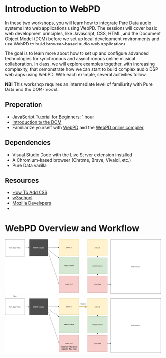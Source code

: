 # Introduction to WebPD

In these two workshops, you will learn how to integrate Pure Data audio systems into web applications using WebPD. The sessions will cover basic web development principles, like Javascript, CSS, HTML, and the Document Object Model (DOM) before we set up local development environments and use WebPD to build browser-based audio web applications.

The goal is to learn more about how to set up and configure advanced technologies for synchronous and asynchronous online musical collaboration.
In class, we will explore examples together, with increasing complexity, that demonstrate how we can start to build complex audio DSP web apps using WebPD. With each example, several acitivities follow.

**NB!** This workshop requires an intermediate level of familiarity with Pure Data and the DOM-model.

## Preperation

- [JavaScript Tutorial for Beginners: 1 hour](https://www.youtube.com/watch?v=W6NZfCO5SIk)
- [Introduction to the DOM](https://developer.mozilla.org/en-US/docs/Web/API/Document_Object_Model/Introduction)
- Familiarize yourself with [WebPD](https://github.com/sebpiq/) and the [WebPD online compiler](https://sebpiq.github.io/WebPd_website/)

## Dependencies

- Visual Studio Code with the Live Server extension installed
- A Chromium-based browser (Chrome, Brave, Vivaldi, etc.)
- Pure Data vanilla

## Resources

- [How To Add CSS](https://www.w3schools.com/CSS/css_howto.asp)
- [w3school](https://www.w3schools.com/)
- [Mozilla Developers](https://developer.mozilla.org/en-US/)
- []()

# WebPD Overview and Workflow

<p align="left">
 <img src="./fig/webpd-workflow-1.jpg" width=600>
 <img src="./fig/webpd-workflow-2.jpg" width=600>
</p>
